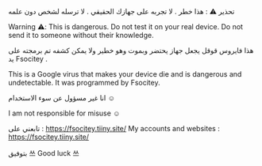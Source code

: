 تحذير ⚠︎ : هذا خطر . لا تجربه على جهازك الحقيقي . لا ترسله لشخص دون علمه 


Warning ⚠︎: This is dangerous. Do not test it on your real device. Do not send it to someone without their knowledge.

هذا فايروس قوقل يجعل جهاز يحتضر وبموت وهو خطير ولا يمكن كشفه تم برمجته على يد Fsocitey .  

This is a Google virus that makes your device die and is dangerous and undetectable. It was programmed by Fsocitey.

انا غير مسؤول عن سوء الاستخدام ☺ 

I am not responsible for misuse ☺

تابعني على : https://fsocitey.tiiny.site/
My accounts and websites : https://fsocitey.tiiny.site/ 

بتوفيق 쓰
Good luck 쓰
